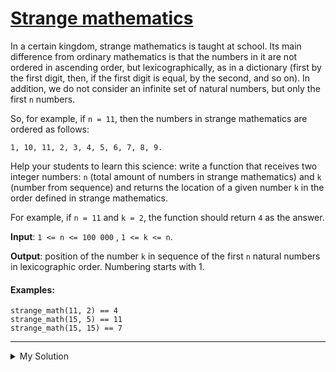 # [Strange mathematics](https://www.codewars.com/kata/604517d65b464d000d51381f)

In a certain kingdom, strange mathematics is taught at school. Its main difference from ordinary mathematics is that the
numbers in it are not ordered in ascending order, but lexicographically, as in a dictionary (first by the first digit,
then, if the first digit is equal, by the second, and so on). In addition, we do not consider an infinite set of natural
numbers, but only the first `n` numbers.

So, for example, if `n = 11`, then the numbers in strange mathematics are ordered as follows:

`1, 10, 11, 2, 3, 4, 5, 6, 7, 8, 9.`

Help your students to learn this science: write a function that receives two integer numbers: `n` (total amount of
numbers in strange mathematics) and `k` (number from sequence) and returns the location of a given number `k` in the
order defined in strange mathematics.

For example, if `n = 11` and `k = 2`, the function should return `4` as the answer.

**Input**: `1 <= n <= 100 000` , `1 <= k <= n`.

**Output**: position of the number `k` in sequence of the first `n` natural numbers in lexicographic order. Numbering
starts with 1.

#### Examples:

    strange_math(11, 2) == 4
    strange_math(15, 5) == 11
    strange_math(15, 15) == 7

---

<details><summary>My Solution</summary>

```js
function strangeMath(n, k) {
  return (
    Array.from({ length: n }, (v, i) => i + 1)
      .sort()
      .indexOf(k) + 1
  )
}
```

</details>
